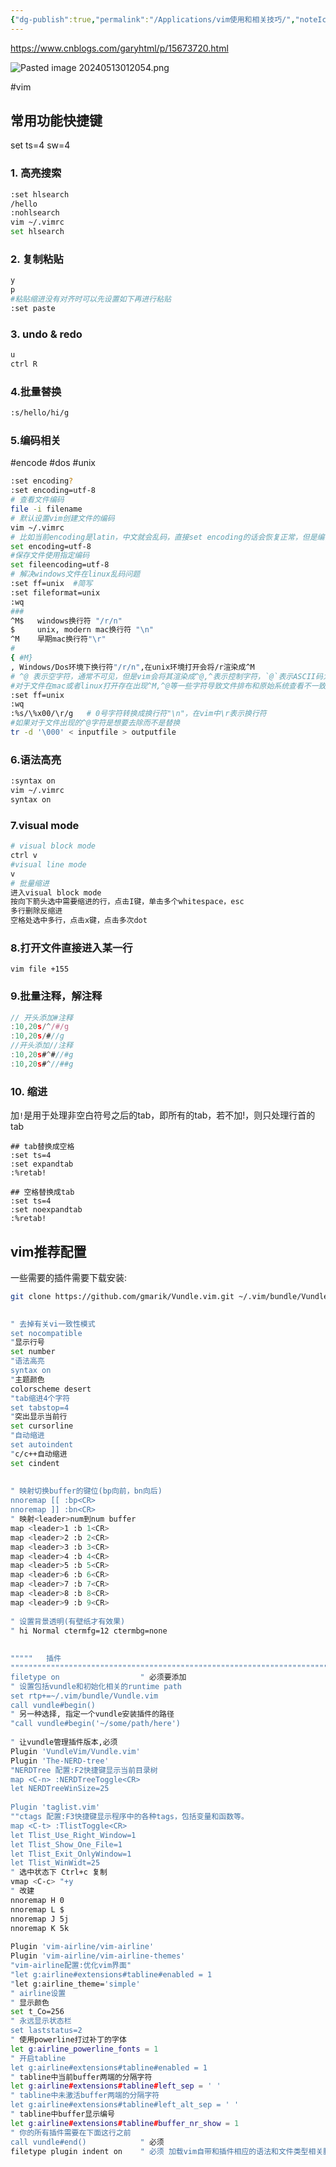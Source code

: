 ```yaml
---
{"dg-publish":true,"permalink":"/Applications/vim使用和相关技巧/","noteIcon":"3"}
---
```


https://www.cnblogs.com/garyhtml/p/15673720.html

![Pasted image 20240513012054.png](/img/user/Applications/attachments/Pasted%20image%2020240513012054.png)

#vim
## 常用功能快捷键
set ts=4 sw=4
### 1. 高亮搜索

```bash
:set hlsearch
/hello
:nohlsearch
vim ~/.vimrc
set hlsearch

```

### 2.  复制粘贴

```bash
y
p
#粘贴缩进没有对齐时可以先设置如下再进行粘贴
:set paste

```

### 3. undo & redo

```bash
u
ctrl R
```
### 4.批量替换

```bash
:s/hello/hi/g
```

### 5.编码相关
#encode #dos #unix


```bash
:set encoding?
:set encoding=utf-8
# 查看文件编码
file -i filename
# 默认设置vim创建文件的编码
vim ~/.vimrc
# 比如当前encoding是latin，中文就会乱码，直接set encoding的话会恢复正常，但是编码不会保存，下次打开还是乱码
set encoding=utf-8
#保存文件使用指定编码
set fileencoding=utf-8
# 解决windows文件在linux乱码问题
:set ff=unix  #简写
:set fileformat=unix
:wq
###
^M$   windows换行符 "/r/n"
$     unix, modern mac换行符 "\n"
^M    早期mac换行符"\r"
#
{ #M}
, Windows/Dos环境下换行符"/r/n",在unix环境打开会将/r渲染成^M
# ^@ 表示空字符，通常不可见，但是vim会将其渲染成^@,^表示控制字符，`@`表示ASCII码为0的字符
#对于文件在mac或者linux打开存在出现^M,^@等一些字符导致文件排布和原始系统查看不一致，一般可以通过以下手段还原：
:set ff=unix
:wq
:%s/\%x00/\r/g   # 0号字符转换成换行符"\n"，在vim中\r表示换行符
#如果对于文件出现的^@字符是想要去除而不是替换
tr -d '\000' < inputfile > outputfile
```


### 6.语法高亮
```bash
:syntax on
vim ~/.vimrc
syntax on

```
### 7.visual mode
```bash
# visual block mode
ctrl v
#visual line mode
v
# 批量缩进
进入visual block mode
按向下箭头选中需要缩进的行，点击I键，单击多个whitespace，esc
多行删除反缩进
空格处选中多行，点击x键，点击多次dot
```

### 8.打开文件直接进入某一行
```
vim file +155
```
### 9.批量注释，解注释
```javascript
// 开头添加#注释
:10,20s/^/#/g
:10,20s/#//g
//开头添加//注释
:10,20s#^#//#g
:10,20s#^//##g
```
### 10. 缩进

加`!`是用于处理非空白符号之后的tab，即所有的tab，若不加!，则只处理行首的tab
```vim
## tab替换成空格
:set ts=4
:set expandtab
:%retab!

## 空格替换成tab
:set ts=4
:set noexpandtab
:%retab!

```


## vim推荐配置
一些需要的插件需要下载安装:
```bash
git clone https://github.com/gmarik/Vundle.vim.git ~/.vim/bundle/Vundle.vim
```

```bash
 
" 去掉有关vi一致性模式
set nocompatible
"显示行号
set number
"语法高亮
syntax on
"主题颜色
colorscheme desert
"tab缩进4个字符
set tabstop=4
"突出显示当前行
set cursorline
"自动缩进
set autoindent
"c/c++自动缩进
set cindent
 
 
" 映射切换buffer的键位(bp向前，bn向后)
nnoremap [[ :bp<CR>
nnoremap ]] :bn<CR>
" 映射<leader>num到num buffer
map <leader>1 :b 1<CR>
map <leader>2 :b 2<CR>
map <leader>3 :b 3<CR>
map <leader>4 :b 4<CR>
map <leader>5 :b 5<CR>
map <leader>6 :b 6<CR>
map <leader>7 :b 7<CR>
map <leader>8 :b 8<CR>
map <leader>9 :b 9<CR>
 
" 设置背景透明(有壁纸才有效果)
" hi Normal ctermfg=12 ctermbg=none
 
 
"""""   插件
""""""""""""""""""""""""""""""""""""""""""""""""""""""""""""""""""""""""""""""""""""""""""""""""
filetype on                  " 必须要添加
" 设置包括vundle和初始化相关的runtime path
set rtp+=~/.vim/bundle/Vundle.vim
call vundle#begin()
" 另一种选择, 指定一个vundle安装插件的路径
"call vundle#begin('~/some/path/here')
 
" 让vundle管理插件版本,必须
Plugin 'VundleVim/Vundle.vim'
Plugin 'The-NERD-tree'
"NERDTree 配置:F2快捷键显示当前目录树
map <C-n> :NERDTreeToggle<CR>
let NERDTreeWinSize=25
 
Plugin 'taglist.vim'
""ctags 配置:F3快捷键显示程序中的各种tags，包括变量和函数等。
map <C-t> :TlistToggle<CR>
let Tlist_Use_Right_Window=1
let Tlist_Show_One_File=1
let Tlist_Exit_OnlyWindow=1
let Tlist_WinWidt=25
" 选中状态下 Ctrl+c 复制
vmap <C-c> "+y
" 改建
nnoremap H 0
nnoremap L $
nnoremap J 5j
nnoremap K 5k
 
Plugin 'vim-airline/vim-airline'
Plugin 'vim-airline/vim-airline-themes'
"vim-airline配置:优化vim界面"
"let g:airline#extensions#tabline#enabled = 1
"let g:airline_theme='simple'
" airline设置
" 显示颜色
set t_Co=256
" 永远显示状态栏
set laststatus=2
" 使用powerline打过补丁的字体
let g:airline_powerline_fonts = 1
" 开启tabline
let g:airline#extensions#tabline#enabled = 1
" tabline中当前buffer两端的分隔字符
let g:airline#extensions#tabline#left_sep = ' '
" tabline中未激活buffer两端的分隔字符
let g:airline#extensions#tabline#left_alt_sep = ' '
" tabline中buffer显示编号
let g:airline#extensions#tabline#buffer_nr_show = 1
" 你的所有插件需要在下面这行之前
call vundle#end()            " 必须
filetype plugin indent on    " 必须 加载vim自带和插件相应的语法和文件类型相关脚本

```
